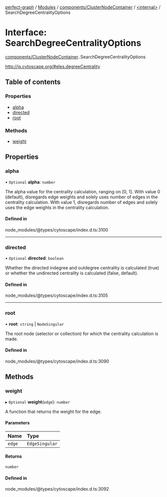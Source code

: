 [perfect-graph](../README.md) / [Modules](../modules.md) / [components/ClusterNodeContainer](../modules/components_ClusterNodeContainer.md) / [<internal\>](../modules/components_ClusterNodeContainer._internal_.md) / SearchDegreeCentralityOptions

# Interface: SearchDegreeCentralityOptions

[components/ClusterNodeContainer](../modules/components_ClusterNodeContainer.md).[<internal>](../modules/components_ClusterNodeContainer._internal_.md).SearchDegreeCentralityOptions

http://js.cytoscape.org/#eles.degreeCentrality

## Table of contents

### Properties

- [alpha](components_ClusterNodeContainer._internal_.SearchDegreeCentralityOptions.md#alpha)
- [directed](components_ClusterNodeContainer._internal_.SearchDegreeCentralityOptions.md#directed)
- [root](components_ClusterNodeContainer._internal_.SearchDegreeCentralityOptions.md#root)

### Methods

- [weight](components_ClusterNodeContainer._internal_.SearchDegreeCentralityOptions.md#weight)

## Properties

### alpha

• `Optional` **alpha**: `number`

The alpha value for the centrality calculation, ranging on [0, 1].
With value 0 (default), disregards edge weights and solely uses
number of edges in the centrality calculation. With value 1,
disregards number of edges and solely uses the edge weights
in the centrality calculation.

#### Defined in

node_modules/@types/cytoscape/index.d.ts:3100

___

### directed

• `Optional` **directed**: `boolean`

Whether the directed indegree and outdegree centrality is calculated (true) or
whether the undirected centrality is calculated (false, default).

#### Defined in

node_modules/@types/cytoscape/index.d.ts:3105

___

### root

• **root**: `string` \| `NodeSingular`

The root node (selector or collection) for which the
centrality calculation is made.

#### Defined in

node_modules/@types/cytoscape/index.d.ts:3090

## Methods

### weight

▸ `Optional` **weight**(`edge`): `number`

A function that returns the weight for the edge.

#### Parameters

| Name | Type |
| :------ | :------ |
| `edge` | `EdgeSingular` |

#### Returns

`number`

#### Defined in

node_modules/@types/cytoscape/index.d.ts:3092
